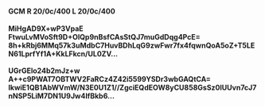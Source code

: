#### GCM R 20/0c/400 L 20/0c/400
**MiHgAD9X+wP3VpaE**<br/>**FtwuLvMVoSft9D+OlQp9nBsfCAsStQJ7muGdDqg4PcE=**<br/>**8h+kRbj6MMq57k3uMdbC7HuvBDhLqG9zwFwr7fx4fqwnQoA5oZ+T5LEN61LprfYf1A+KkLFkcn/UL0ZV...**<br/><br/>
**UGrGElo24b2mJz+w**<br/>**A++c9PWAT7OBTWV2FaRCz4Z42i5599YSDr3wbGAQtCA=**<br/>**lkwiE1QB1AbWVmW/N3E0U1Z1//ZgciEQdEOW8yCU858GsSz0lUUvn7cJ7nNSP5LiM7DN1U9Jw4IfBkb6...**